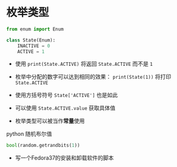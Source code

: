 
# 枚举类型

```python
from enum import Enum

class State(Enum):
	INACTIVE = 0
	ACTIVE = 1
```
- 使用 `print(State.ACTIVE)` 将返回 `State.ACTIVE` 而不是 `1`
- 枚举中分配的数字可以达到相同的效果： `print(State(1))` 将打印 `State.ACTIVE` 
- 使用方括号符号 `State['ACTIVE']` 也是如此

- 可以使用 `State.ACTIVE.value` 获取具体值
- 枚举类型可以被当作**常量**使用


python 随机布尔值
```python
bool(random.getrandbits(1))
```

- 写一个Fedora37的安装和卸载软件的脚本
